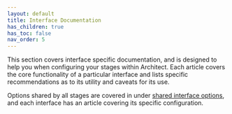 ```yaml
---
layout: default
title: Interface Documentation
has_children: true
has_toc: false
nav_order: 5
---
```


This section covers interface specific documentation, and is designed to help you when configuring your stages within Architect. Each article covers the core functionality of a particular interface and lists specific recommendations as to its utility and caveats for its use.

Options shared by all stages are covered in under [shared interface options](./shared.md), and each interface has an article covering its specific configuration.
